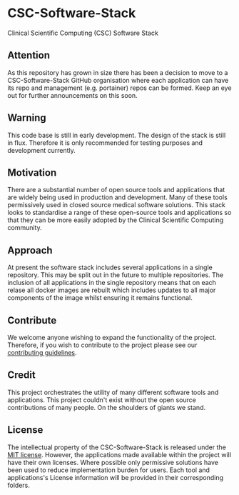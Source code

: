 # CSC-Software-Stack
Clinical Scientific Computing (CSC) Software Stack

## Attention
As this repository has grown in size there has been a decision to move to a CSC-Software-Stack GitHub organisation where each application can have its repo and management (e.g. portainer) repos can be formed. Keep an eye out for further announcements on this soon.

## Warning
This code base is still in early development. The design of the stack is still in flux. Therefore it is only recommended for testing purposes and development currently. 

## Motivation
There are a substantial number of open source tools and applications that are widely being used in production and development. Many of these tools permissively used in closed source medical software solutions. This stack looks to standardise a range of these open-source tools and applications so that they can be more easily adopted by the Clinical Scientific Computing community. 

## Approach
At present the software stack includes several applications in a single repository. This may be split out in the future to multiple repositories. The inclusion of all applications in the single repository means that on each relase all docker images are rebuilt which includes updates to all major components of the image whilst ensuring it remains functional. 

## Contribute

We welcome anyone wishing to expand the functionality of the project. Therefore, if you wish to contribute to the project please see our [contributing guidelines](https://github.com/SamPIngram/CSC-Software-Stack/blob/main/CONTRIBUTING.md).

## Credit
This project orchestrates the utility of many different software tools and applications. This project couldn't exist without the open source contributions of many people. On the shoulders of giants we stand.

## License
The intellectual property of the CSC-Software-Stack is released under the [MIT license](https://github.com/SamPIngram/CSC-Software-Stack/blob/main/LICENSE). However, the applications made available within the project will have their own licenses. Where possible only permissive solutions have been used to reduce implementation burden for users. Each tool and applications's License information will be provided in their corresponding folders.  
